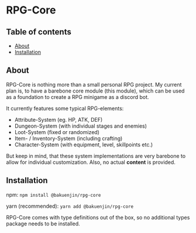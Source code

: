 # RPG-Core

## Table of contents

 - [About](#about)
 - [Installation](#installation)

## About

RPG-Core is nothing more than a small personal RPG project. My current plan is, to have a barebone core module (this module), which can be used as a foundation to create a RPG minigame as a discord bot.

It currently features some typical RPG-elements:

 - Attribute-System (eg. HP, ATK, DEF)
 - Dungeon-System (with individual stages and enemies)
 - Loot-System (fixed or randomized)
 - Item- / Inventory-System (including crafting)
 - Character-System (with equipment, level, skillpoints etc.)

But keep in mind, that these system implementations are very barebone to allow for individual customization. Also, no actual **content** is provided.

## Installation

npm: `npm install @bakuenjin/rpg-core`

yarn (recommended): `yarn add @bakuenjin/rpg-core`

RPG-Core comes with type definitions out of the box, so no additional types package needs to be installed.